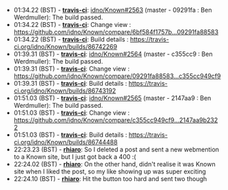 * <a id="01:34.22">01:34.22 (BST)</a> - __[travis-ci](https://github.com/travis-ci)__: <a href="https://github.com/idno/Known/issues/2563">idno/Known#2563</a> (master - 09291fa : Ben Werdmuller): The build passed.
* <a id="01:34.22">01:34.22 (BST)</a> - __[travis-ci](https://github.com/travis-ci)__: Change view : https://github.com/idno/Known/compare/6bf584f1757b...09291fa88583
* <a id="01:34.22">01:34.22 (BST)</a> - __[travis-ci](https://github.com/travis-ci)__: Build details : https://travis-ci.org/idno/Known/builds/86742269
* <a id="01:39.31">01:39.31 (BST)</a> - __[travis-ci](https://github.com/travis-ci)__: <a href="https://github.com/idno/Known/issues/2564">idno/Known#2564</a> (master - c355cc9 : Ben Werdmuller): The build passed.
* <a id="01:39.31">01:39.31 (BST)</a> - __[travis-ci](https://github.com/travis-ci)__: Change view : https://github.com/idno/Known/compare/09291fa88583...c355cc949cf9
* <a id="01:39.31">01:39.31 (BST)</a> - __[travis-ci](https://github.com/travis-ci)__: Build details : https://travis-ci.org/idno/Known/builds/86743192
* <a id="01:51.03">01:51.03 (BST)</a> - __[travis-ci](https://github.com/travis-ci)__: <a href="https://github.com/idno/Known/issues/2565">idno/Known#2565</a> (master - 2147aa9 : Ben Werdmuller): The build passed.
* <a id="01:51.03">01:51.03 (BST)</a> - __[travis-ci](https://github.com/travis-ci)__: Change view : https://github.com/idno/Known/compare/c355cc949cf9...2147aa9b2322
* <a id="01:51.03">01:51.03 (BST)</a> - __[travis-ci](https://github.com/travis-ci)__: Build details : https://travis-ci.org/idno/Known/builds/86744488
* <a id="22:23.23">22:23.23 (BST)</a> - __[rhiaro](https://github.com/rhiaro)__: So I deleted a post and sent a new webmention to a Known site, but I just got back a 400 :(
* <a id="22:24.02">22:24.02 (BST)</a> - __[rhiaro](https://github.com/rhiaro)__: On the other hand, didn't realise it was Known site when I liked the post, so my like showing up was super exciting
* <a id="22:24.10">22:24.10 (BST)</a> - __[rhiaro](https://github.com/rhiaro)__: Hit the button too hard and sent two though
